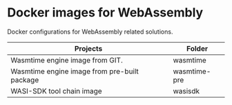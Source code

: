 # Docker images for WebAssembly

Docker configurations for WebAssembly related solutions.

Projects                                         | Folder
------------------------------------------------ | --------------
Wasmtime engine image from GIT.                  | wasmtime
Wasmtime engine image from pre-built package     | wasmtime-pre
WASI-SDK tool chain image                        | wasisdk
